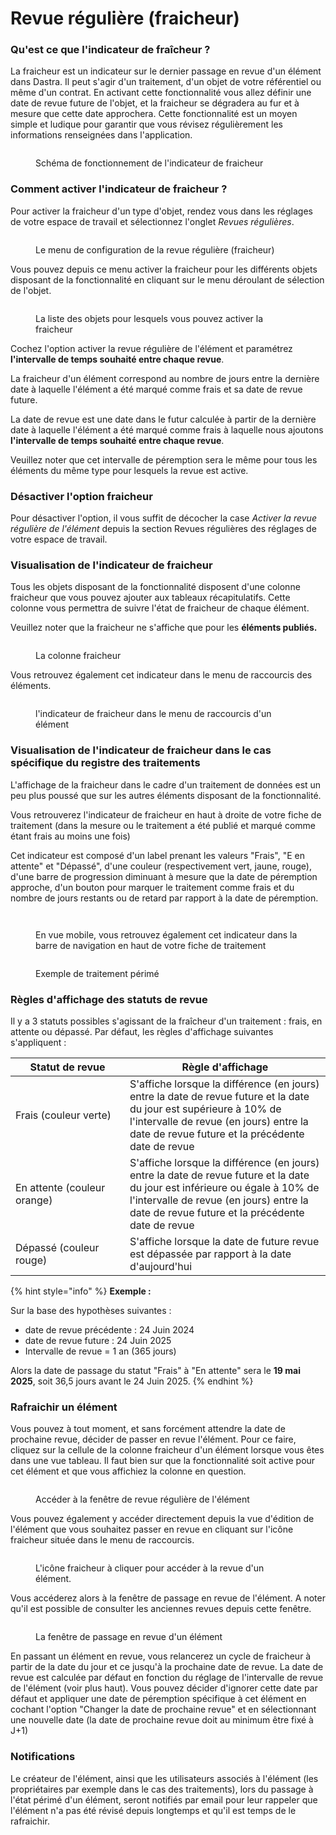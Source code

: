 # Revue régulière (fraicheur)

### Qu'est ce que l'indicateur de fraîcheur ?

La fraicheur est un indicateur sur le dernier passage en revue d'un élément dans Dastra. Il peut s'agir d'un traitement, d'un objet de votre référentiel ou même d'un contrat. En activant cette fonctionnalité vous allez définir une date de revue future de l'objet, et la fraicheur se dégradera au fur et à mesure que cette date approchera. Cette fonctionnalité est un moyen simple et ludique pour garantir que vous révisez régulièrement les informations renseignées dans l'application.

<figure><img src="../.gitbook/assets/image (275).png" alt=""><figcaption><p>Schéma de fonctionnement de l'indicateur de fraicheur</p></figcaption></figure>

### Comment activer l'indicateur de fraicheur ?

Pour activer la fraicheur d'un type d'objet, rendez vous dans les réglages de votre espace de travail et sélectionnez l'onglet _Revues régulières_.

<figure><img src="../.gitbook/assets/image (344).png" alt=""><figcaption><p>Le menu de configuration de la revue régulière (fraicheur)</p></figcaption></figure>

Vous pouvez depuis ce menu activer la fraicheur pour les différents objets disposant de la fonctionnalité en cliquant sur le menu déroulant de sélection de l'objet.

<figure><img src="../.gitbook/assets/image (345).png" alt=""><figcaption><p>La liste des objets pour lesquels vous pouvez activer la fraicheur</p></figcaption></figure>

Cochez l'option activer la revue régulière de l'élément et paramétrez **l'intervalle de temps souhaité entre chaque revue**.

&#x20;La fraicheur d'un élément correspond au nombre de jours entre la dernière date à laquelle l'élément a été marqué comme frais et sa date de revue future.

La date de revue est une date dans le futur calculée à partir de la dernière date à laquelle l'élément a été marqué comme frais à laquelle nous ajoutons **l'intervalle de temps souhaité entre chaque revue**.&#x20;

Veuillez noter que cet intervalle de péremption sera le même pour tous les éléments du même type pour lesquels la revue est active.&#x20;

### Désactiver l'option fraicheur&#x20;

Pour désactiver l'option, il vous suffit de décocher la case _Activer la revue régulière de l'élément_ depuis la section Revues régulières des réglages de votre espace de travail.

### Visualisation de l'indicateur de fraicheur

Tous les objets disposant de la fonctionnalité disposent d'une colonne fraicheur que vous pouvez ajouter aux tableaux récapitulatifs. Cette colonne vous permettra de suivre l'état de fraicheur de chaque élément.&#x20;

Veuillez noter que la fraicheur ne s'affiche que pour les **éléments publiés.**

<figure><img src="../.gitbook/assets/image (349).png" alt=""><figcaption><p>La colonne fraicheur </p></figcaption></figure>

Vous retrouvez également cet indicateur dans le menu de raccourcis des éléments.

<figure><img src="../.gitbook/assets/image (350).png" alt=""><figcaption><p>l'indicateur de fraicheur dans le menu de raccourcis d'un élément</p></figcaption></figure>

### Visualisation de l'indicateur de fraicheur dans le cas spécifique du registre des traitements

L'affichage de la fraicheur dans le cadre d'un traitement de données est un peu plus poussé que sur les autres éléments disposant de la fonctionnalité.

Vous retrouverez l'indicateur de fraicheur en haut à droite de votre fiche de traitement (dans la mesure ou le traitement a été publié et marqué comme étant frais au moins une fois)

Cet indicateur est composé d'un label prenant les valeurs "Frais", "E en attente" et "Dépassé", d'une couleur (respectivement vert, jaune, rouge), d'une barre de progression diminuant à mesure que la date de péremption approche, d'un bouton pour marquer le traitement comme frais et du nombre de jours restants ou de retard par rapport à la date de péremption.&#x20;

<figure><img src="../.gitbook/assets/image (270).png" alt=""><figcaption></figcaption></figure>



<figure><img src="../.gitbook/assets/image (269).png" alt=""><figcaption><p>En vue mobile, vous retrouvez également cet indicateur dans la barre de navigation en haut de votre fiche de traitement</p></figcaption></figure>

<figure><img src="../.gitbook/assets/image (271).png" alt=""><figcaption><p>Exemple de traitement périmé</p></figcaption></figure>

### Règles d'affichage des statuts de revue&#x20;

Il y a 3 statuts possibles s'agissant de la fraîcheur d'un traitement : frais, en attente ou dépassé. Par défaut, les règles d'affichage suivantes s'appliquent :&#x20;

<table><thead><tr><th width="167">Statut de revue</th><th>Règle d'affichage</th></tr></thead><tbody><tr><td>Frais (couleur verte)</td><td>S'affiche lorsque la différence (en jours) entre la date de revue future et la date du jour est supérieure à 10% de l'intervalle de revue (en jours) entre la date de revue future et la précédente date de revue</td></tr><tr><td>En attente (couleur orange)</td><td>S'affiche lorsque la différence (en jours) entre la date de revue future et la date du jour est inférieure ou égale à 10% de l'intervalle de revue (en jours) entre la date de revue future et la précédente date de revue</td></tr><tr><td>Dépassé (couleur rouge)</td><td>S'affiche lorsque la date de future revue est dépassée par rapport à la date d'aujourd'hui</td></tr></tbody></table>



{% hint style="info" %}
**Exemple  :**&#x20;

Sur la base des hypothèses suivantes :

* date de revue précédente : 24 Juin 2024
* date de revue future : 24 Juin 2025&#x20;
* Intervalle de revue = 1 an (365 jours)

Alors la date de passage du statut "Frais" à "En attente" sera le **19 mai 2025**, soit 36,5 jours avant le 24 Juin 2025.
{% endhint %}





### Rafraichir un élément

Vous pouvez à tout moment, et sans forcément attendre la date de prochaine revue, décider de passer en revue l'élément. Pour ce faire, cliquez sur la cellule de la colonne fraicheur d'un élément lorsque vous êtes dans une vue tableau. Il faut bien sur que la fonctionnalité soit active pour cet élément et que vous affichiez la colonne en question.

<figure><img src="../.gitbook/assets/image (346).png" alt=""><figcaption><p>Accéder à la fenêtre de revue régulière de l'élément</p></figcaption></figure>

Vous pouvez également y accéder directement depuis la vue d'édition de l'élément que vous souhaitez passer en revue en cliquant sur l'icône fraicheur située dans le menu de raccourcis.

<figure><img src="../.gitbook/assets/image (347).png" alt=""><figcaption><p>L'icône fraicheur à cliquer pour accéder à la revue d'un élément.</p></figcaption></figure>

Vous accéderez alors à la fenêtre de passage en revue de l'élément. A noter qu'il est possible de consulter les anciennes revues depuis cette fenêtre.

<figure><img src="../.gitbook/assets/image (348).png" alt=""><figcaption><p>La fenêtre de passage en revue d'un élément</p></figcaption></figure>

En passant un élément en revue, vous relancerez un cycle de fraicheur à partir de la date du jour et ce jusqu'à la prochaine date de revue. La date de revue est calculée par défaut en fonction du réglage de l'intervalle de revue de l'élément (voir plus haut). Vous pouvez décider d'ignorer cette date par défaut et appliquer une date de péremption spécifique à cet élément en cochant l'option "Changer la date de prochaine revue" et en sélectionnant une nouvelle date (la date de prochaine revue doit au minimum être fixé à J+1)

### Notifications

Le créateur de l'élément, ainsi que les utilisateurs associés à l'élément (les propriétaires par exemple dans le cas des traitements), lors du passage à l'état périmé d'un élément, seront notifiés par email pour leur rappeler que l'élément n'a pas été révisé depuis longtemps et qu'il est temps de le rafraichir.
